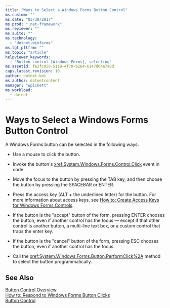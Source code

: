 ```yaml
---
title: "Ways to Select a Windows Forms Button Control"
ms.custom: ""
ms.date: "03/30/2017"
ms.prod: ".net-framework"
ms.reviewer: ""
ms.suite: ""
ms.technology: 
  - "dotnet-winforms"
ms.tgt_pltfrm: ""
ms.topic: "article"
helpviewer_keywords: 
  - "Button control [Windows Forms], selecting"
ms.assetid: fe2fc058-5118-4f70-b264-6147d64a7a8d
caps.latest.revision: 10
author: dotnet-bot
ms.author: dotnetcontent
manager: "wpickett"
ms.workload: 
  - dotnet
---
```

# Ways to Select a Windows Forms Button Control
A Windows Forms button can be selected in the following ways:  
  
-   Use a mouse to click the button.  
  
-   Invoke the button's <xref:System.Windows.Forms.Control.Click> event in code.  
  
-   Move the focus to the button by pressing the TAB key, and then choose the button by pressing the SPACEBAR or ENTER.  
  
-   Press the access key (ALT + the underlined letter) for the button. For more information about access keys, see [How to: Create Access Keys for Windows Forms Controls](../../../../docs/framework/winforms/controls/how-to-create-access-keys-for-windows-forms-controls.md).  
  
-   If the button is the "accept" button of the form, pressing ENTER chooses the button, even if another control has the focus — except if that other control is another button, a multi-line text box, or a custom control that traps the enter key.  
  
-   If the button is the "cancel" button of the form, pressing ESC chooses the button, even if another control has the focus.  
  
-   Call the <xref:System.Windows.Forms.Button.PerformClick%2A> method to select the button programmatically.  
  
## See Also  
 [Button Control Overview](../../../../docs/framework/winforms/controls/button-control-overview-windows-forms.md)  
 [How to: Respond to Windows Forms Button Clicks](../../../../docs/framework/winforms/controls/how-to-respond-to-windows-forms-button-clicks.md)  
 [Button Control](../../../../docs/framework/winforms/controls/button-control-windows-forms.md)
